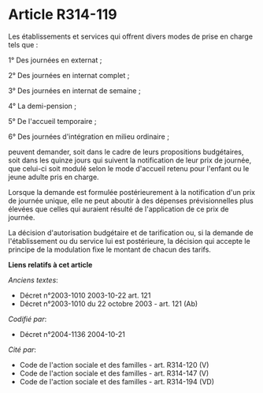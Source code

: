 # Article R314-119

Les établissements et services qui offrent divers modes de prise en charge tels que :

1° Des journées en externat ;

2° Des journées en internat complet ;

3° Des journées en internat de semaine ;

4° La demi-pension ;

5° De l'accueil temporaire ;

6° Des journées d'intégration en milieu ordinaire ;

peuvent demander, soit dans le cadre de leurs propositions budgétaires, soit dans les quinze jours qui suivent la
notification de leur prix de journée, que celui-ci soit modulé selon le mode d'accueil retenu pour l'enfant ou le jeune
adulte pris en charge.

Lorsque la demande est formulée postérieurement à la notification d'un prix de journée unique, elle ne peut aboutir à des
dépenses prévisionnelles plus élevées que celles qui auraient résulté de l'application de ce prix de journée.

La décision d'autorisation budgétaire et de tarification ou, si la demande de l'établissement ou du service lui est
postérieure, la décision qui accepte le principe de la modulation fixe le montant de chacun des tarifs.

**Liens relatifs à cet article**

_Anciens textes_:

  - Décret n°2003-1010 2003-10-22 art. 121
  - Décret n°2003-1010 du 22 octobre 2003 - art. 121 (Ab)

_Codifié par_:

  - Décret n°2004-1136 2004-10-21

_Cité par_:

  - Code de l'action sociale et des familles - art. R314-120 (V)
  - Code de l'action sociale et des familles - art. R314-147 (V)
  - Code de l'action sociale et des familles - art. R314-194 (VD)

